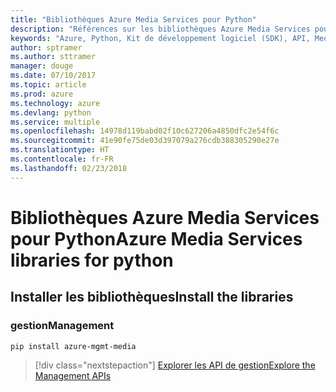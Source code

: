 ```yaml
---
title: "Bibliothèques Azure Media Services pour Python"
description: "Références sur les bibliothèques Azure Media Services pour Python"
keywords: "Azure, Python, Kit de développement logiciel (SDK), API, Media Services"
author: sptramer
ms.author: sttramer
manager: douge
ms.date: 07/10/2017
ms.topic: article
ms.prod: azure
ms.technology: azure
ms.devlang: python
ms.service: multiple
ms.openlocfilehash: 14978d119babd02f10c627206a4850dfc2e54f6c
ms.sourcegitcommit: 41e90fe75de03d397079a276cdb388305290e27e
ms.translationtype: HT
ms.contentlocale: fr-FR
ms.lasthandoff: 02/23/2018
---
```

# <a name="azure-media-services-libraries-for-python"></a><span data-ttu-id="16cfc-104">Bibliothèques Azure Media Services pour Python</span><span class="sxs-lookup"><span data-stu-id="16cfc-104">Azure Media Services libraries for python</span></span>

## <a name="install-the-libraries"></a><span data-ttu-id="16cfc-105">Installer les bibliothèques</span><span class="sxs-lookup"><span data-stu-id="16cfc-105">Install the libraries</span></span>


### <a name="management"></a><span data-ttu-id="16cfc-106">gestion</span><span class="sxs-lookup"><span data-stu-id="16cfc-106">Management</span></span>

```bash
pip install azure-mgmt-media
```
> [!div class="nextstepaction"]
> [<span data-ttu-id="16cfc-107">Explorer les API de gestion</span><span class="sxs-lookup"><span data-stu-id="16cfc-107">Explore the Management APIs</span></span>](/python/api/overview/azure/mediaservices/management)
